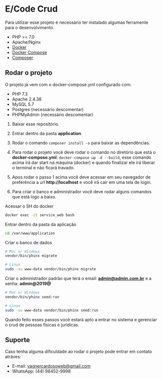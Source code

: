 # E/Code Crud

Para utilizar esse projeto é necessário ter instalado algumas ferramente para o desenvolvimento.

- PHP >= 7.0
- Apache/Nginx
- [Docker](https://docs.docker.com/install/)
- [Docker Compose](https://docs.docker.com/compose/install/)
- [Composer](https://getcomposer.org/download/)

## Rodar o projeto

O projeto já vem com o docker-compose.yml configurado com:

- PHP 7.3
- Apache 2.4.38
- MySQL 5.7
- Postgres (necessário descomentar)
- PHPMyAdmin (necessário descomentar)

1. Baixar esse repositório.
2. Entrar dentro da pasta **application**.
3. Rodar o comando `composer install -o` para baixar as dependências.
4. Para rodar o projeto vocẽ deve rodar o comando no diretório que está o **docker-compose.yml**:
   `docker-compose up -d --build`, esse comando acima irá dar start na máquina (docker) e quando finalizar ele irá
   liberar o terminal e não ficará travado.

5. Apos rodar o passo 1 acima você deve acessar em seu navegador de preferência a url **http://localhost** 
   e você irá cair em uma tela de login.

6. Para criar o banco e administrador você deve rodar alguns comandos que está logo a baixo.

Acessar o SH do docker
```bash
docker exec -it service_web bash
```

Entrar dentro da pasta da aplicação
```bash
cd /var/www/application
```

Criar o banco de dados
```bash
# Mac or Windows
vendor/bin/phinx migrate

# Linux
sudo -su www-data vendor/bin/phinx migrate
```

Criar o administrador padrão que terá o email: **admin@admin.com.br** e a senha: **admin@2019@**
```bash
# Mac or Windows
vendor/bin/phinx seed:run

# Linux
sudo -su www-data vendor/bin/phinx seed:run
```

Quando feito esses passos você estará apto a entrar no sistema e gerenciar o crud de pessoas físicas e jurídicas.

## Suporte

Caso tenha alguma dificuldade ao rodar o projeto pode entrar em contato atráves:

- E-mail: vagnercardosoweb@gmail.com
- WhatsApp: (44) 98452-9998
